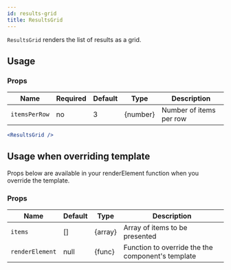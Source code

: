 ```yaml
---
id: results-grid
title: ResultsGrid
---
```


`ResultsGrid` renders the list of results as a grid.

## Usage

### Props

| Name              | Required  | Default       | Type      | Description             |
| ------------------|-----------| --------------|-----------|-------------------------|
| ``itemsPerRow``   | no        |  3            | {number}  | Number of items per row |

```jsx
<ResultsGrid />
```

## Usage when overriding template

Props below are available in your renderElement function when you override the template.

### Props

| Name              | Default       | Type      | Description             |
| ------------------|---------------| ----------|-------------------------|
| ``items``         | []            | {array}   | Array of items to be presented |
| ``renderElement`` | null          | {func}    | Function to override the the component's template |
